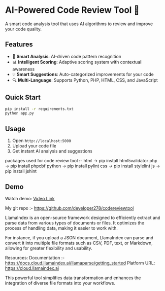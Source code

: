 # AI-Powered Code Review Tool 🤖

A smart code analysis tool that uses AI algorithms to review and improve your code quality.

## Features
- 🧠 **Smart Analysis**: AI-driven code pattern recognition
- 📊 **Intelligent Scoring**: Adaptive scoring system with contextual awareness
- 💡 **Smart Suggestions**: Auto-categorized improvements for your code
- 🔍 **Multi-Language**: Supports Python, PHP, HTML, CSS, and JavaScript

## Quick Start
```bash
pip install -r requirements.txt
python app.py
```

## Usage
1. Open `http://localhost:5000`
2. Upload your code file
3. Get instant AI analysis and suggestions


packages used for code review tool :-
html -> pip install html5validator
php -> pip install phpcbf
python -> pip install pylint
css -> pip install stylelint
js -> pip install jshint


## Demo
Watch demo: [Video Link](https://drive.google.com/file/d/17vs80U8tDYhP_1gGTw3gLvd9Rs04Unmw/view?usp=sharing)

My git repo :-
https://github.com/developer278/codereviewtool



LlamaIndex is an open-source framework designed to efficiently extract and parse data from various types of documents or files. It optimizes the process of handling data, making it easier to work with.

For instance, if you upload a JSON document, LlamaIndex can parse and convert it into multiple file formats such as CSV, PDF, text, or Markdown, allowing for greater flexibility and usability.


Resources:
   Documentation :- https://docs.cloud.llamaindex.ai/llamaparse/getting_started
   Platform URL: https://cloud.llamaindex.ai

This powerful tool simplifies data transformation and enhances the integration of diverse file formats into your workflows.